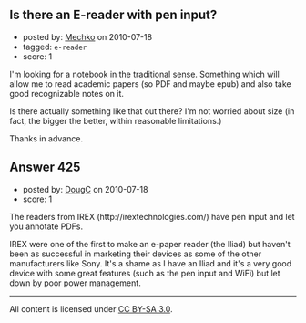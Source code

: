 ## Is there an E-reader with pen input?

- posted by: [Mechko](https://stackexchange.com/users/-1/189-mechko) on 2010-07-18
- tagged: `e-reader`
- score: 1

<p>I'm looking for a notebook in the traditional sense.  Something which will allow me to read academic papers (so PDF and maybe epub) and also take good recognizable notes on it.</p>

<p>Is there actually something like that out there?  I'm not worried about size (in fact, the bigger the better, within reasonable limitations.)</p>

<p>Thanks in advance.</p>



## Answer 425

- posted by: [DougC](https://stackexchange.com/users/-1/88-dougc) on 2010-07-18
- score: 1

<p>The readers from IREX (http://irextechnologies.com/) have pen input and let you annotate PDFs. </p>

<p>IREX were one of the first to make an e-paper reader (the Iliad) but haven't been as successful in marketing their devices as some of the other manufacturers like Sony. It's a shame as I have an Iliad and it's a very good device with some great features (such as the pen input and WiFi) but let down by poor power management.</p>




---

All content is licensed under [CC BY-SA 3.0](https://creativecommons.org/licenses/by-sa/3.0/).
